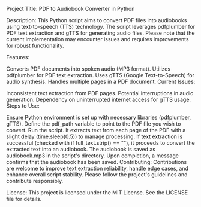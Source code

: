 Project Title: PDF to Audiobook Converter in Python

Description:
This Python script aims to convert PDF files into audiobooks using text-to-speech (TTS) technology. The script leverages pdfplumber for PDF text extraction and gTTS for generating audio files. Please note that the current implementation may encounter issues and requires improvements for robust functionality.

Features:

Converts PDF documents into spoken audio (MP3 format).
Utilizes pdfplumber for PDF text extraction.
Uses gTTS (Google Text-to-Speech) for audio synthesis.
Handles multiple pages in a PDF document.
Current Issues:

Inconsistent text extraction from PDF pages.
Potential interruptions in audio generation.
Dependency on uninterrupted internet access for gTTS usage.
Steps to Use:

Ensure Python environment is set up with necessary libraries (pdfplumber, gTTS).
Define the pdf_path variable to point to the PDF file you wish to convert.
Run the script. It extracts text from each page of the PDF with a slight delay (time.sleep(0.5)) to manage processing.
If text extraction is successful (checked with if full_text.strip() == ""), it proceeds to convert the extracted text into an audiobook.
The audiobook is saved as audiobook.mp3 in the script's directory.
Upon completion, a message confirms that the audiobook has been saved.
Contributing:
Contributions are welcome to improve text extraction reliability, handle edge cases, and enhance overall script stability. Please follow the project's guidelines and contribute responsibly.

License:
This project is licensed under the MIT License. See the LICENSE file for details.

